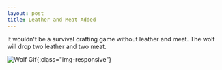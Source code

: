 ```yaml
---
layout: post
title: Leather and Meat Added
---
```

It wouldn't be a survival crafting game without leather and meat. The wolf will drop two leather and two meat.

![Wolf Gif](https://raw.githubusercontent.com/broussardboi/broussardboi.github.io/master/images/wolf.gif){:class="img-responsive"}
